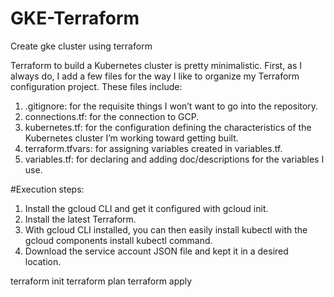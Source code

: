 # GKE-Terraform
Create gke cluster using terraform

Terraform to build a Kubernetes cluster is pretty minimalistic. First, as I always do, I add a few files for the way I like to organize my Terraform configuration project. These files include:

1. .gitignore: for the requisite things I won’t want to go into the repository.
2. connections.tf: for the connection to GCP.
3. kubernetes.tf: for the configuration defining the characteristics of the Kubernetes cluster I’m working toward getting built.
4. terraform.tfvars: for assigning variables created in variables.tf.
5. variables.tf: for declaring and adding doc/descriptions for the variables I use.

#Execution steps:
1. Install the gcloud CLI and get it configured with gcloud init.
2. Install the latest Terraform.
3. With gcloud CLI installed, you can then easily install kubectl with the gcloud components install kubectl command.
4. Download the service account JSON file and kept it in a desired location.

terraform init
terraform plan
terraform apply
